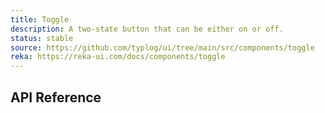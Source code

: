 ```yaml
---
title: Toggle
description: A two-state button that can be either on or off.
status: stable
source: https://github.com/typlog/ui/tree/main/src/components/toggle
reka: https://reka-ui.com/docs/components/toggle
---
```


<Example name="toggle/Overview.vue" variant="full" />

## API Reference

<PropsTable name="Toggle" />
